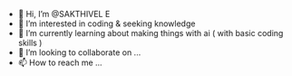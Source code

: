 - 👋 Hi, I’m @SAKTHIVEL E
- 👀 I’m interested in coding & seeking knowledge
- 🌱 I’m currently learning about making things with ai ( with basic coding skills )
- 💞️ I’m looking to collaborate on ...
- 📫 How to reach me ...

<!---
SAKTHIVEL280/SAKTHIVEL280 is a ✨ special ✨ repository because its `README.md` (this file) appears on your GitHub profile.
You can click the Preview link to take a look at your changes.
--->
